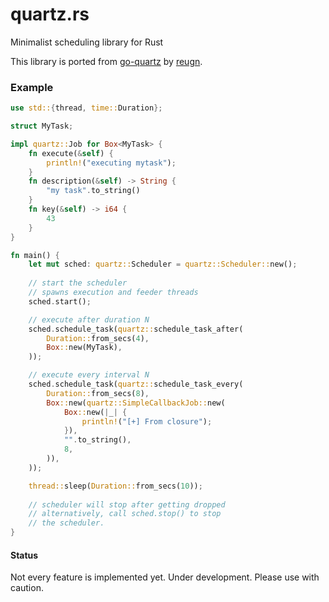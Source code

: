 # quartz.rs

Minimalist scheduling library for Rust

This library is ported from [go-quartz](https://github.com/reugn/go-quartz) by [reugn](https://github.com/reugn).


### Example

```rust
use std::{thread, time::Duration};

struct MyTask;

impl quartz::Job for Box<MyTask> {
    fn execute(&self) {
        println!("executing mytask");
    }
    fn description(&self) -> String {
        "my task".to_string()
    }
    fn key(&self) -> i64 {
        43
    }
}

fn main() {
    let mut sched: quartz::Scheduler = quartz::Scheduler::new();
    
    // start the scheduler
    // spawns execution and feeder threads  
    sched.start();

    // execute after duration N
    sched.schedule_task(quartz::schedule_task_after(
        Duration::from_secs(4),
        Box::new(MyTask),
    ));

    // execute every interval N
    sched.schedule_task(quartz::schedule_task_every(
        Duration::from_secs(8),
        Box::new(quartz::SimpleCallbackJob::new(
            Box::new(|_| {
                println!("[+] From closure");
            }),
            "".to_string(),
            8,
        )),
    ));

    thread::sleep(Duration::from_secs(10));
    
    // scheduler will stop after getting dropped
    // alternatively, call sched.stop() to stop 
    // the scheduler.
}
```

#### Status

Not every feature is implemented yet.
Under development. Please use with caution.
